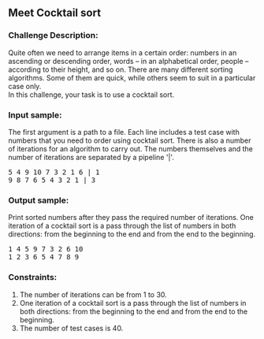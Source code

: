 <h2>Meet Cocktail sort</h2>

<h3>Challenge Description:</h3>

<p>
    Quite often we need to arrange items in a certain order: numbers in an ascending or descending order, words &#x2013; in an
    alphabetical order, people &#x2013; according to their height, and so on. There are many different sorting algorithms.
    Some of them are quick, while others seem to suit in a particular case only. <br>
    In this challenge, your task is to use a cocktail sort.

</p>

<h3>Input sample:</h3>

<p>
    The first argument is a path to a file. Each line includes a test case with numbers that you need to order using
    cocktail sort. There is also a number of iterations for an algorithm to carry out. The numbers themselves and the
    number of iterations are separated by a pipeline &apos;|&apos;.
</p>

<pre class="description-input-output">5 4 9 10 7 3 2 1 6 | 1
9 8 7 6 5 4 3 2 1 | 3</pre>

<h3>Output sample:</h3>

<p>
    Print sorted numbers after they pass the required number of iterations. One iteration of a cocktail sort is a pass
    through the list of numbers in both directions: from the beginning to the end and from the end to the beginning.
</p>

<pre class="description-input-output">1 4 5 9 7 3 2 6 10
1 2 3 6 5 4 7 8 9</pre>

<h3>Constraints:</h3>
<ol>
<li>The number of iterations can be from 1 to 30.</li>
<li>One iteration of a cocktail sort is a pass through the list of numbers in both directions: from the beginning
        to the end and from the end to the beginning.</li>
<li>The number of test cases is 40.</li>
</ol>